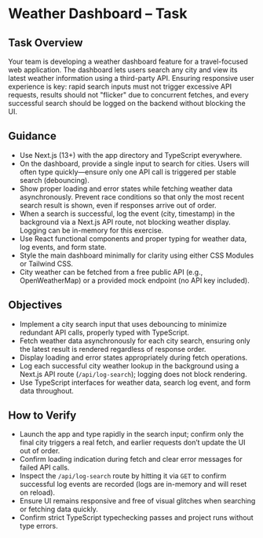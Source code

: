 # Weather Dashboard – Task

## Task Overview

Your team is developing a weather dashboard feature for a travel-focused web application. The dashboard lets users search any city and view its latest weather information using a third-party API. Ensuring responsive user experience is key: rapid search inputs must not trigger excessive API requests, results should not "flicker" due to concurrent fetches, and every successful search should be logged on the backend without blocking the UI.

## Guidance

- Use Next.js (13+) with the app directory and TypeScript everywhere.
- On the dashboard, provide a single input to search for cities. Users will often type quickly—ensure only one API call is triggered per stable search (debouncing).
- Show proper loading and error states while fetching weather data asynchronously. Prevent race conditions so that only the most recent search result is shown, even if responses arrive out of order.
- When a search is successful, log the event (city, timestamp) in the background via a Next.js API route, not blocking weather display. Logging can be in-memory for this exercise.
- Use React functional components and proper typing for weather data, log events, and form state.
- Style the main dashboard minimally for clarity using either CSS Modules or Tailwind CSS.
- City weather can be fetched from a free public API (e.g., OpenWeatherMap) or a provided mock endpoint (no API key included).

## Objectives

- Implement a city search input that uses debouncing to minimize redundant API calls, properly typed with TypeScript.
- Fetch weather data asynchronously for each city search, ensuring only the latest result is rendered regardless of response order.
- Display loading and error states appropriately during fetch operations.
- Log each successful city weather lookup in the background using a Next.js API route (`/api/log-search`); logging does not block rendering.
- Use TypeScript interfaces for weather data, search log event, and form data throughout.

## How to Verify

- Launch the app and type rapidly in the search input; confirm only the final city triggers a real fetch, and earlier requests don’t update the UI out of order.
- Confirm loading indication during fetch and clear error messages for failed API calls.
- Inspect the `/api/log-search` route by hitting it via `GET` to confirm successful log events are recorded (logs are in-memory and will reset on reload).
- Ensure UI remains responsive and free of visual glitches when searching or fetching data quickly.
- Confirm strict TypeScript typechecking passes and project runs without type errors.
